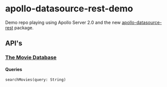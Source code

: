 # apollo-datasource-rest-demo

Demo repo playing using Apollo Server 2.0 and the new [apollo-datasource-rest](https://www.apollographql.com/docs/apollo-server/v2/features/data-sources.html) package.

## API's

### [The Movie Database](https://www.themoviedb.org/documentation/api)

#### Queries

```
searchMovies(query: String)
```

